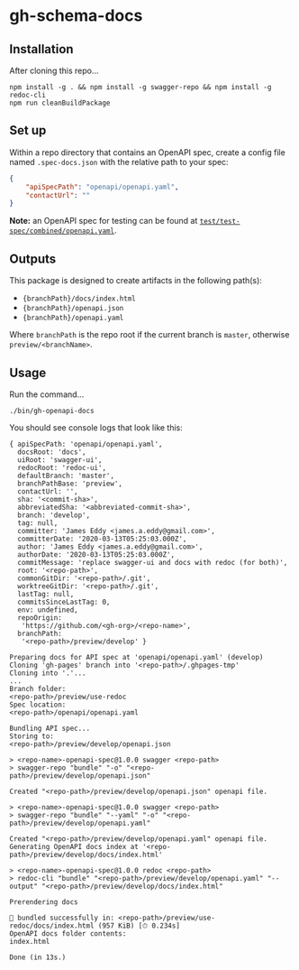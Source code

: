 # gh-schema-docs

## Installation

After cloning this repo...

```shell
npm install -g . && npm install -g swagger-repo && npm install -g redoc-cli
npm run cleanBuildPackage
```

## Set up

Within a repo directory that contains an OpenAPI spec, create a config file named `.spec-docs.json` with the relative path to your spec:

```json
{
    "apiSpecPath": "openapi/openapi.yaml",
    "contactUrl": ""
}
```

**Note:** an OpenAPI spec for testing can be found at [`test/test-spec/combined/openapi.yaml`](test/test-spec/combined/openapi.yaml).

## Outputs

This package is designed to create artifacts in the following path(s):

- `{branchPath}/docs/index.html`
- `{branchPath}/openapi.json`
- `{branchPath}/openapi.yaml`

Where `branchPath` is the repo root if the current branch is `master`, otherwise `preview/<branchName>`.

## Usage

Run the command...

```shell
./bin/gh-openapi-docs
```

You should see console logs that look like this:

```shell
{ apiSpecPath: 'openapi/openapi.yaml',
  docsRoot: 'docs',
  uiRoot: 'swagger-ui',
  redocRoot: 'redoc-ui',
  defaultBranch: 'master',
  branchPathBase: 'preview',
  contactUrl: '',
  sha: '<commit-sha>',
  abbreviatedSha: '<abbreviated-commit-sha>',
  branch: 'develop',
  tag: null,
  committer: 'James Eddy <james.a.eddy@gmail.com>',
  committerDate: '2020-03-13T05:25:03.000Z',
  author: 'James Eddy <james.a.eddy@gmail.com>',
  authorDate: '2020-03-13T05:25:03.000Z',
  commitMessage: 'replace swagger-ui and docs with redoc (for both)',
  root: '<repo-path>',
  commonGitDir: '<repo-path>/.git',
  worktreeGitDir: '<repo-path>/.git',
  lastTag: null,
  commitsSinceLastTag: 0,
  env: undefined,
  repoOrigin:
   'https://github.com/<gh-org>/<repo-name>',
  branchPath:
   '<repo-path>/preview/develop' }

Preparing docs for API spec at 'openapi/openapi.yaml' (develop)
Cloning 'gh-pages' branch into '<repo-path>/.ghpages-tmp'
Cloning into '.'...
...
Branch folder:
<repo-path>/preview/use-redoc
Spec location:
<repo-path>/openapi/openapi.yaml

Bundling API spec...
Storing to:
<repo-path>/preview/develop/openapi.json

> <repo-name>-openapi-spec@1.0.0 swagger <repo-path>
> swagger-repo "bundle" "-o" "<repo-path>/preview/develop/openapi.json"

Created "<repo-path>/preview/develop/openapi.json" openapi file.

> <repo-name>-openapi-spec@1.0.0 swagger <repo-path>
> swagger-repo "bundle" "--yaml" "-o" "<repo-path>/preview/develop/openapi.yaml"

Created "<repo-path>/preview/develop/openapi.yaml" openapi file.
Generating OpenAPI docs index at '<repo-path>/preview/develop/docs/index.html'

> <repo-name>-openapi-spec@1.0.0 redoc <repo-path>
> redoc-cli "bundle" "<repo-path>/preview/develop/openapi.yaml" "--output" "<repo-path>/preview/develop/docs/index.html"

Prerendering docs

🎉 bundled successfully in: <repo-path>/preview/use-redoc/docs/index.html (957 KiB) [⏱ 0.234s]
OpenAPI docs folder contents:
index.html

Done (in 13s.)
```
